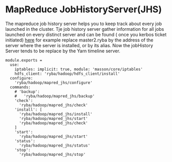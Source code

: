 
# MapReduce JobHistoryServer(JHS)

The mapreduce job history server helps you to keep track about every job launched in the cluster.
Tje job history server gather information for all jobs launched on every distinct server and can be found ( once you kerbos ticket initiated) [here](http://master1.ryba:19888/jobhistory) for example
replace master2.ryba by the address of the server where the server is installed, or by its alias.
Now the jobHistory Server tends to be replace by the Yarn timeline server.


    module.exports =
      use:
        iptables: implicit: true, module: 'masson/core/iptables'
        hdfs_client: 'ryba/hadoop/hdfs_client/install'
      configure:
        'ryba/hadoop/mapred_jhs/configure'
      commands:
        # 'backup':
        #   'ryba/hadoop/mapred_jhs/backup'
        'check':
          'ryba/hadoop/mapred_jhs/check'
        'install': [
          'ryba/hadoop/mapred_jhs/install'
          'ryba/hadoop/mapred_jhs/start'
          'ryba/hadoop/mapred_jhs/check'
        ]
        'start':
          'ryba/hadoop/mapred_jhs/start'
        'status':
          'ryba/hadoop/mapred_jhs/status'
        'stop':
          'ryba/hadoop/mapred_jhs/stop'

[druid]: http://druid.io/docs/latest/configuration/hadoop.html
[amb-mr-site]: https://github.com/apache/ambari/blob/trunk/ambari-server/src/main/resources/stacks/HDP/2.3/services/YARN/configuration-mapred/mapred-site.xml
